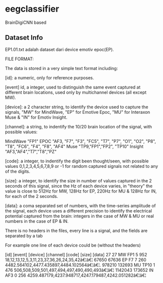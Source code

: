 # eegclassifier
BrainDigiCNN based

## Dataset Info
EP1.01.txt adalah dataset dari device emotiv epoc(EP).

FILE FORMAT:

The data is stored in a very simple text format including:

[id]: a numeric, only for reference purposes.

[event] id, a integer, used to distinguish the same event captured at different brain locations, used only by multichannel devices (all except MW).

[device]: a 2 character string, to identify the device used to capture the signals, "MW" for MindWave, "EP" for Emotive Epoc, "MU" for Interaxon Muse & "IN" for Emotiv Insight.

[channel]: a string, to indentify the 10/20 brain location of the signal, with possible values:
 
MindWave	"FP1"
EPOC	"AF3, "F7", "F3", "FC5", "T7", "P7", "O1", "O2", "P8", "T8", "FC6", "F4", "F8", "AF4"
Muse	"TP9,"FP1","FP2", "TP10"
Insight	"AF3,"AF4","T7","T8","PZ" 

[code]: a integer, to indentify the digit been thought/seen, with possible values 0,1,2,3,4,5,6,7,8,9 or -1 for random captured signals not related to any of the digits.

[size]: a integer, to identify the size in number of values captured in the 2 seconds of this signal, since the Hz of each device varies, in "theory" the value is close to 512Hz for MW, 128Hz for EP, 220Hz for MU & 128Hz for IN, for each of the 2 seconds.

[data]: a coma separated set of numbers, with the time-series amplitude of the signal, each device uses a different precision to identify the electrical potential captured from the brain: integers in the case of MW & MU or real numbers in the case of EP & IN.

There is no headers in the files,  every line is  a signal, and the fields are separated by a tab

For example one line of each device could be (without the headers)

[id]	[event]	[device]	[channel]	[code]	[size]	[data]
27	27	MW	FP1	5	952	18,12,13,12,5,3,11,23,37,36,26,24,35,42â€¦â€¦
67650	67636	EP	F7	7	260	4482.564102,4477.435897,4484.102564â€¦â€¦.
978210	132693	MU	TP10	1	476	506,508,509,501,497,494,497,490,490,493â€¦â€¦
1142043	173652	IN	AF3	0	256	4259.487179,4237.948717,4247.179487,4242.051282â€¦â€¦
